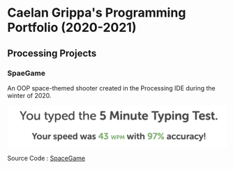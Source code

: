 # Caelan Grippa's Programming Portfolio (2020-2021)

## Processing Projects

### SpaeGame

An OOP space-themed shooter created in the Processing IDE during the winter of 2020.


![SpaceGameNeeded](https://github.com/CG-SKYLN/CPportfolioB4/blob/gh-pages/images/TypingTestAugust.png)

Source Code : [SpaceGame](https://github.com/CG-SKYLN/CPportfolioB4/tree/gh-pages/src/SpaceGame) []()
